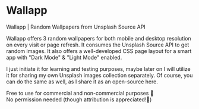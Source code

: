 # Wallapp
Wallapp | Random Wallpapers from Unsplash Source API

Wallapp offers 3 random wallpapers for both mobile and desktop resolution on every visit or page refresh. It consumes the Unsplash Source API to get random images. It also offers a well-developed CSS page layout for a smart app with "Dark Mode" & "Light Mode" enabled. 

I just initiate it for learning and testing purposes, maybe later on I will utilize it for sharing my own Unsplash images collection separately. Of course, you can do the same as well, as I share it as an open-source here.

Free to use for commercial and non-commercial purposes 💯 <br>
No permission needed (though attribution is appreciated!🥰)
